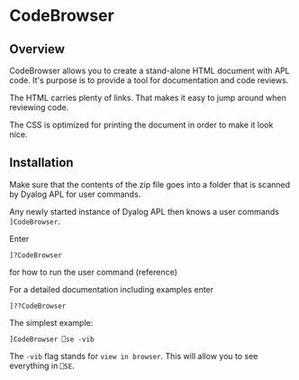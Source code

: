 # CodeBrowser


## Overview

CodeBrowser allows you to create a stand-alone HTML document with APL code. It's purpose is to provide a tool for documentation and code reviews.

The HTML carries plenty of links. That makes it easy to jump around when reviewing code.

The CSS is optimized for printing the document in order to make it look nice.


## Installation

Make sure that the contents of the zip file goes into a folder that is scanned by Dyalog APL for user commands.

Any newly started instance of Dyalog APL then knows a user commands `]CodeBrowser`.

Enter 

```
]?CodeBrowser
```

for how to run the user command (reference)

For a detailed documentation including examples enter

```
]??CodeBrowser
```

The simplest example:

```
]CodeBrowser ⎕se -vib
```

The `-vib` flag stands for `view in browser`. This will allow you to see everything in `⎕SE`.
